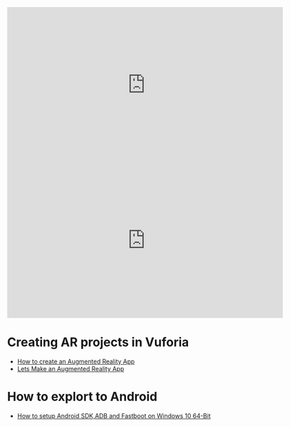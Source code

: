 <iframe src="https://player.vimeo.com/video/262466226?loop=1&color=fa0511&title=0&byline=0&portrait=0" width="640" height="360" frameborder="0" webkitallowfullscreen mozallowfullscreen allowfullscreen></iframe>

<iframe src="https://player.vimeo.com/video/113127122?loop=1&amp;color=fa0511&amp;title=0&amp;byline=0&amp;portrait=0" width="640" height="360" frameborder="0" webkitallowfullscreen="" mozallowfullscreen="" allowfullscreen=""></iframe>

# Creating AR projects in Vuforia
- [How to create an Augmented Reality App](https://www.youtube.com/watch?v=MtiUx_szKbI)
- [Lets Make an Augmented Reality App](https://www.youtube.com/watch?v=khavGQ7Dy3c)

# How to explort to Android
- [How to setup Android SDK,ADB and Fastboot on Windows 10 64-Bit](https://www.youtube.com/watch?v=nEA8OFSS2nA)
